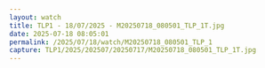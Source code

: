 ```yaml
---
layout: watch
title: TLP1 - 18/07/2025 - M20250718_080501_TLP_1T.jpg
date: 2025-07-18 08:05:01
permalink: /2025/07/18/watch/M20250718_080501_TLP_1
capture: TLP1/2025/202507/20250717/M20250718_080501_TLP_1T.jpg
---
```


